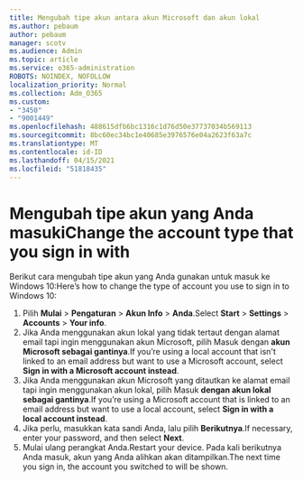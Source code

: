 ```yaml
---
title: Mengubah tipe akun antara akun Microsoft dan akun lokal
ms.author: pebaum
author: pebaum
manager: scotv
ms.audience: Admin
ms.topic: article
ms.service: o365-administration
ROBOTS: NOINDEX, NOFOLLOW
localization_priority: Normal
ms.collection: Adm_O365
ms.custom:
- "3450"
- "9001449"
ms.openlocfilehash: 488615dfb6bc1316c1d76d50e37737034b569113
ms.sourcegitcommit: 8bc60ec34bc1e40685e3976576e04a2623f63a7c
ms.translationtype: MT
ms.contentlocale: id-ID
ms.lasthandoff: 04/15/2021
ms.locfileid: "51818435"
---
```

# <a name="change-the-account-type-that-you-sign-in-with"></a><span data-ttu-id="b8b94-102">Mengubah tipe akun yang Anda masuki</span><span class="sxs-lookup"><span data-stu-id="b8b94-102">Change the account type that you sign in with</span></span>

<span data-ttu-id="b8b94-103">Berikut cara mengubah tipe akun yang Anda gunakan untuk masuk ke Windows 10:</span><span class="sxs-lookup"><span data-stu-id="b8b94-103">Here’s how to change the type of account you use to sign in to Windows 10:</span></span>

1. <span data-ttu-id="b8b94-104">Pilih **Mulai**  >  **Pengaturan**  >  **Akun Info**  >  **Anda**.</span><span class="sxs-lookup"><span data-stu-id="b8b94-104">Select **Start** > **Settings** > **Accounts** > **Your info**.</span></span>
2. <span data-ttu-id="b8b94-105">Jika Anda menggunakan akun lokal yang tidak tertaut dengan alamat email tapi ingin menggunakan akun Microsoft, pilih Masuk dengan **akun Microsoft sebagai gantinya**.</span><span class="sxs-lookup"><span data-stu-id="b8b94-105">If you’re using a local account that isn't linked to an email address but want to use a Microsoft account, select **Sign in with a Microsoft account instead**.</span></span>
3. <span data-ttu-id="b8b94-106">Jika Anda menggunakan akun Microsoft yang ditautkan ke alamat email tapi ingin menggunakan akun lokal, pilih Masuk **dengan akun lokal sebagai gantinya**.</span><span class="sxs-lookup"><span data-stu-id="b8b94-106">If you’re using a Microsoft account that is linked to an email address but want to use a local account, select **Sign in with a local account instead**.</span></span>
4. <span data-ttu-id="b8b94-107">Jika perlu, masukkan kata sandi Anda, lalu pilih **Berikutnya**.</span><span class="sxs-lookup"><span data-stu-id="b8b94-107">If necessary, enter your password, and then select **Next**.</span></span>
5. <span data-ttu-id="b8b94-108">Mulai ulang perangkat Anda.</span><span class="sxs-lookup"><span data-stu-id="b8b94-108">Restart your device.</span></span> <span data-ttu-id="b8b94-109">Pada kali berikutnya Anda masuk, akun yang Anda alihkan akan ditampilkan.</span><span class="sxs-lookup"><span data-stu-id="b8b94-109">The next time you sign in, the account you switched to will be shown.</span></span>